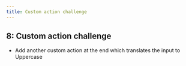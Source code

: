 ```yaml
---
title: Custom action challenge
---
```


## 8: Custom action challenge

- Add another custom action at the end which translates the input to Uppercase

